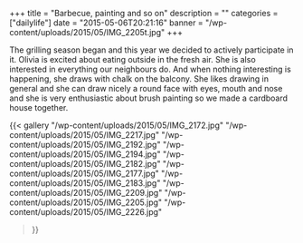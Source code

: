 +++
title = "Barbecue, painting and so on"
description = ""
categories = ["dailylife"]
date = "2015-05-06T20:21:16"
banner = "/wp-content/uploads/2015/05/IMG_2205t.jpg"
+++

The grilling season began and this year we decided to actively participate in it. Olivia is excited about eating outside in the fresh air.
She is also interested in everything our neighbours do. And when nothing interesting is happening,
she draws with chalk on the balcony. She likes drawing in general and she can draw nicely a round
face with eyes, mouth and nose and she is very enthusiastic about brush painting so we made a
cardboard house together.

{{< gallery
    "/wp-content/uploads/2015/05/IMG_2172.jpg"
    "/wp-content/uploads/2015/05/IMG_2217.jpg"
    "/wp-content/uploads/2015/05/IMG_2192.jpg"
    "/wp-content/uploads/2015/05/IMG_2194.jpg"
    "/wp-content/uploads/2015/05/IMG_2182.jpg"
    "/wp-content/uploads/2015/05/IMG_2177.jpg"
    "/wp-content/uploads/2015/05/IMG_2183.jpg"
    "/wp-content/uploads/2015/05/IMG_2209.jpg"
    "/wp-content/uploads/2015/05/IMG_2205.jpg"
    "/wp-content/uploads/2015/05/IMG_2226.jpg"
>}}
